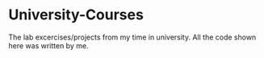 # University-Courses
The lab excercises/projects from my time in university. All the code shown here was written by me. 
